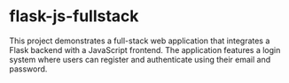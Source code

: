 # flask-js-fullstack
This project demonstrates a full-stack web application that integrates a Flask backend with a JavaScript frontend. The application features a login system where users can register and authenticate using their email and password.
